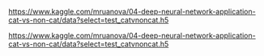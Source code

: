 https://www.kaggle.com/mruanova/04-deep-neural-network-application-cat-vs-non-cat/data?select=test_catvnoncat.h5

https://www.kaggle.com/mruanova/04-deep-neural-network-application-cat-vs-non-cat/data?select=test_catvnoncat.h5
